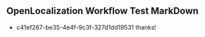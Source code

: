 ## OpenLocalization Workflow Test MarkDown
* c41ef267-be35-4e4f-9c3f-327d1dd19531 
thanks!<!--HONumber=Mar16_HO4-->
